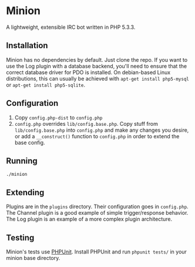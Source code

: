 # Minion
A lightweight, extensible IRC bot written in PHP 5.3.3.

## Installation
Minion has no dependencies by default. Just clone the repo. If you want to use the Log plugin with a database backend, you'll need to ensure that the correct database driver for PDO is installed. On debian-based Linux distributions, this can usually be achieved with `apt-get install php5-mysql` or `apt-get install php5-sqlite`.

## Configuration
1. Copy `config.php-dist` to `config.php`
2. `config.php` overrides `lib/config.base.php`. Copy stuff from `lib/config.base.php` into `config.php` and make any changes you desire, or add a `__construct()` function to `config.php` in order to extend the base config.

## Running
`./minion`

## Extending
Plugins are in the `plugins` directory. Their configuration goes in `config.php`. The Channel plugin is a good example of simple trigger/response behavior. The Log plugin is an example of a more complex plugin architecture.

## Testing
Minion's tests use [PHPUnit](http://phpunit.de). Install PHPUnit and run `phpunit tests/` in your minion base directory.
